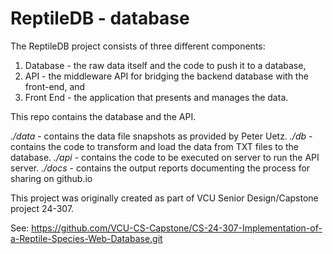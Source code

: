 # ReptileDB - database

The ReptileDB project consists of three different components:

1. Database - the raw data itself and the code to push it to a database,
2. API - the middleware API for bridging the backend database with the front-end, and
3. Front End - the application that presents and manages the data.

This repo contains the database and the API.

*./data* - contains the data file snapshots as provided by Peter Uetz.
*./db* - contains the code to transform and load the data from TXT files to the database.
*./api* - contains the code to be executed on server to run the API server.
*./docs* - contains the output reports documenting the process for sharing on github.io

This project was originally created as part of VCU Senior Design/Capstone project 24-307.

See: <https://github.com/VCU-CS-Capstone/CS-24-307-Implementation-of-a-Reptile-Species-Web-Database.git>

